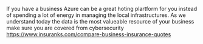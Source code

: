If you have a business Azure can be a great hoting plartform for you instead of spending a lot of energy in managing the local infrastructures.
As we understand today the data is the most valueable resource of your business make sure you are covered from cybersecurity https://www.insuranks.com/compare-business-insurance-quotes
